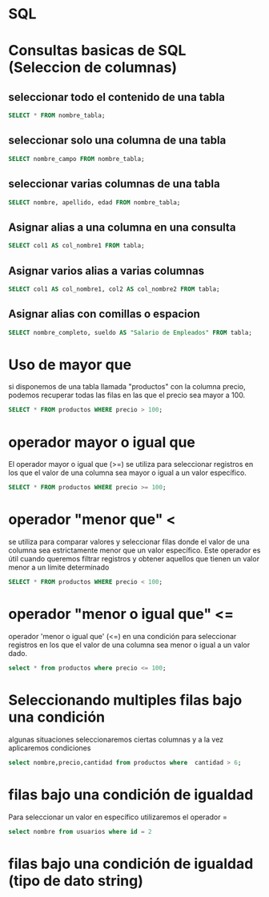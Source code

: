 # SQL

# Consultas basicas de SQL (Seleccion de columnas)

## seleccionar todo el contenido de una tabla

```SQL
SELECT * FROM nombre_tabla;
```

## seleccionar solo una columna de una tabla

```sql
SELECT nombre_campo FROM nombre_tabla;
```

## seleccionar varias columnas de una tabla

```sql
SELECT nombre, apellido, edad FROM nombre_tabla;
```


## Asignar alias a una columna en una consulta

```sql
SELECT col1 AS col_nombre1 FROM tabla;
```

## Asignar varios alias a varias columnas

```sql
SELECT col1 AS col_nombre1, col2 AS col_nombre2 FROM tabla;
```

## Asignar alias con comillas o espacion

```sql
SELECT nombre_completo, sueldo AS "Salario de Empleados" FROM tabla;
```

# Uso de mayor que
si disponemos de una tabla llamada "productos" con la columna precio, podemos recuperar todas las filas en las que el precio sea mayor a 100.
```sql
SELECT * FROM productos WHERE precio > 100;
```

# operador mayor o igual que

El operador mayor o igual que (>=) se utiliza para seleccionar registros en los que el valor de una columna sea mayor o igual a un valor específico.

```sql
SELECT * FROM productos WHERE precio >= 100;
```

# operador "menor que" <

se utiliza para comparar valores y seleccionar filas donde el valor de una columna sea estrictamente menor que un valor específico. Este operador es útil cuando queremos filtrar registros y obtener aquellos que tienen un valor menor a un límite determinado

```sql
SELECT * FROM productos WHERE precio < 100;
```

# operador "menor o igual que" <=

operador 'menor o igual que' (<=) en una condición para seleccionar registros en los que el valor de una columna sea menor o igual a un valor dado.

```sql
select * from productos where precio <= 100;
```
# Seleccionando multiples filas bajo una condición

algunas situaciones seleccionaremos ciertas columnas y a la vez aplicaremos condiciones

```sql
select nombre,precio,cantidad from productos where  cantidad > 6;
```

#  filas bajo una condición de igualdad

Para seleccionar un valor en específico utilizaremos el operador =

```sql
select nombre from usuarios where id = 2
```

# filas bajo una condición de igualdad (tipo de dato string)


